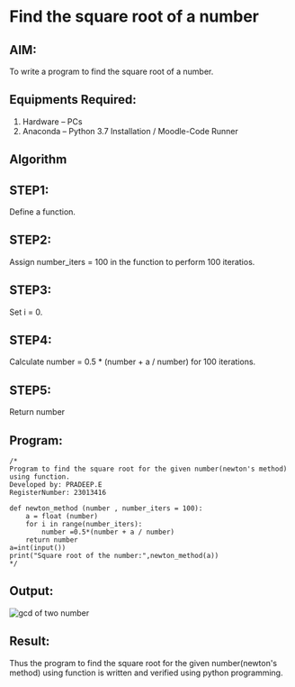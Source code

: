 # Find the square root of a number

## AIM:
To write a program to find the square root of a number.

## Equipments Required:
1. Hardware – PCs
2. Anaconda – Python 3.7 Installation / Moodle-Code Runner

## Algorithm

## STEP1:
Define a function.

## STEP2:
Assign number_iters = 100 in the function to perform 100 iteratios.

## STEP3:
Set i = 0.

## STEP4:
Calculate  number = 0.5 * (number + a / number) for 100 iterations.

## STEP5:
Return number

## Program:
```
/*
Program to find the square root for the given number(newton's method) using function.
Developed by: PRADEEP.E
RegisterNumber: 23013416

def newton_method (number , number_iters = 100):
    a = float (number)
    for i in range(number_iters):
        number =0.5*(number + a / number)
    return number
a=int(input())
print("Square root of the number:",newton_method(a))
*/
```

## Output:
![gcd of two number](gcd.png)


## Result:
Thus the program to find the square root for the given number(newton's method) using function is written and verified using python programming.
